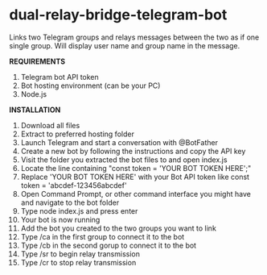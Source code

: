 # dual-relay-bridge-telegram-bot
Links two Telegram groups and relays messages between the two as if one single group. Will display user name and group name in the message.

**REQUIREMENTS**
1) Telegram bot API token
2) Bot hosting environment (can be your PC)
3) Node.js

**INSTALLATION**
1) Download all files
2) Extract to preferred hosting folder
3) Launch Telegram and start a conversation with @BotFather
4) Create a new bot by following the instructions and copy the API key
5) Visit the folder you extracted the bot files to and open index.js
6) Locate the line containing "const token = 'YOUR BOT TOKEN HERE';"
7) Replace 'YOUR BOT TOKEN HERE' with your Bot API token like const token = 'abcdef-123456abcdef'
8) Open Command Prompt, or other command interface you might have and navigate to the bot folder
9) Type node index.js and press enter
10) Your bot is now running
11) Add the bot you created to the two groups you want to link
12) Type /ca in the first group to connect it to the bot
13) Type /cb in the second gorup to connect it to the bot
14) Type /sr to begin relay transmission
15) Type /cr to stop relay transmission
